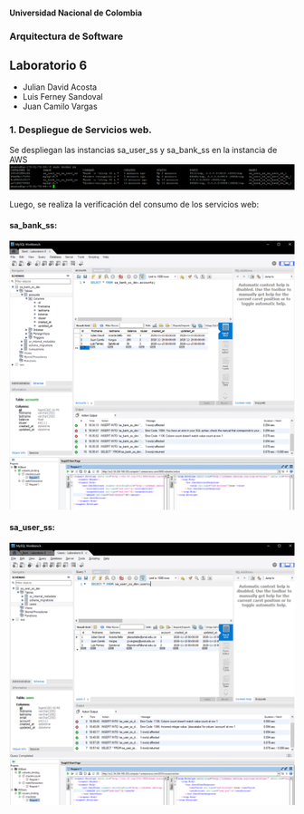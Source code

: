 #### Universidad Nacional de Colombia
### Arquitectura de Software
## Laboratorio 6

- Julian David Acosta
- Luis Ferney Sandoval
- Juan Camilo Vargas

### 1. Despliegue de Servicios web.

Se despliegan las instancias sa_user_ss y sa_bank_ss en la instancia de AWS
![01](img/lab6_01.png)

Luego, se realiza la verificación del consumo de los servicios web:
#### sa_bank_ss:
![02](img/lab6_02.png)
![03](img/lab6_03.png)
#### sa_user_ss:
![04](img/lab6_04.png)
![05](img/lab6_05.png)
